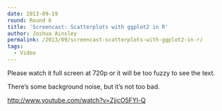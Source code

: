```yaml
---
date: 2013-09-19
round: Round 6
title: 'Screencast: Scatterplots with ggplot2 in R'
author: Joshua Ainsley
permalink: /2013/09/screencast-scatterplots-with-ggplot2-in-r/
tags:
  - Video
---
```

Please watch it full screen at 720p or it will be too fuzzy to see the text.

There&#8217;s some background noise, but it&#8217;s not too bad.

<http://www.youtube.com/watch?v=ZjjcO5FYl-Q>
